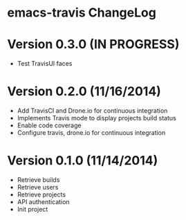# emacs-travis ChangeLog

# Version 0.3.0 (IN PROGRESS)

- Test TravisUI faces

# Version 0.2.0 (11/16/2014)

- Add TravisCI and Drone.io for continuous integration
- Implements Travis mode to display projects build status
- Enable code coverage
- Configure travis, drone.io for continuous integration

# Version 0.1.0 (11/14/2014)

- Retrieve builds
- Retrieve users
- Retrieve projects
- API authentication
- Init project
